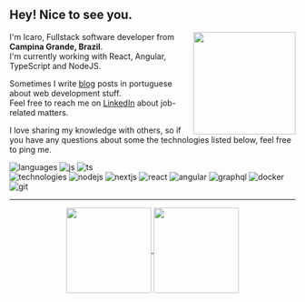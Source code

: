 ## Hey! Nice to see you.

<img align="right" height="180" src="https://media.giphy.com/media/jTNG3RF6EwbkpD4LZx/giphy.gif" />

I'm Icaro, Fullstack software developer from <img src="https://cdn-icons-png.flaticon.com/512/3909/3909370.png" width="13"/> <b>Campina Grande, Brazil</b>. <br>
I'm currently working with React, Angular, TypeScript and NodeJS. <br>

Sometimes I write [blog](https://icaro.dev.br/) posts in portuguese about web development stuff. <br>
Feel free to reach me on [LinkedIn](https://www.linkedin.com/in/icaroov/) about job-related matters. <br>

I love sharing my knowledge with others, so if you have any questions about some the technologies listed below, feel free to ping me.<br>

![languages](https://img.shields.io/static/v1?label=&message=languages:&color=555&style=flat-square)
![js](https://img.shields.io/static/v1?logo=javascript&label=&message=javascript&color=111&logoColor=AAA&style=flat-square&link=)
![ts](https://img.shields.io/static/v1?logo=typescript&label=&message=typescript&color=111&logoColor=AAA&style=flat-square)
&nbsp;&nbsp;&nbsp;
<br>
![technologies](https://img.shields.io/static/v1?label=&message=technologies:&color=555&style=flat-square)
![nodejs](https://img.shields.io/static/v1?logo=node.js&label=&message=node.js&color=111&logoColor=AAA&style=flat-square)
![nextjs](https://img.shields.io/static/v1?logo=next.js&label=&message=next.js&color=111&logoColor=AAA&style=flat-square)
![react](https://img.shields.io/static/v1?logo=react&label=&message=react&color=111&logoColor=AAA&style=flat-square)
![angular](https://img.shields.io/static/v1?logo=angular&label=&message=angular&color=111&logoColor=AAA&style=flat-square)
![graphql](https://img.shields.io/static/v1?logo=graphql&label=&message=graphql&color=111&logoColor=AAA&style=flat-square)
![docker](https://img.shields.io/static/v1?logo=docker&label=&message=docker&color=111&logoColor=AAA&style=flat-square)
![git](https://img.shields.io/static/v1?logo=git&label=&message=git&color=111&logoColor=AAA&style=flat-square)

---

<p align="center">
  <a href="https://github.com/icaroov">
    <img
      align="center"
      height="150em"
      src="https://github-readme-stats.vercel.app/api?username=icaroov&show_icons=true&include_all_commits=true&count_private=true&theme=dark&hide=contribs,issues"
    />
  </a>
  <a href="https://github.com/icaroov">
    <img
      align="center"
      height="150em"
      src="https://github-readme-stats.vercel.app/api/top-langs/?username=icaroov&show_icons=true&include_all_commits=true&count_private=true&layout=compact&theme=dark"
    />
  </a>
</p>

